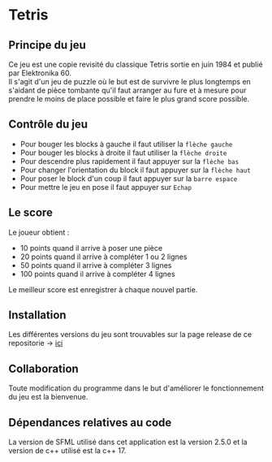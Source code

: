 # Tetris
## Principe du jeu
Ce jeu est une copie revisité du classique Tetris sortie en juin 1984 et publié par Elektronika 60.<br>
Il s'agit d'un jeu de puzzle où le but est de survivre le plus longtemps en s'aidant de pièce tombante qu'il faut arranger au fure et à mesure pour prendre le moins de place possible et faire le plus grand score possible.

## Contrôle du jeu
- Pour bouger les blocks à gauche il faut utiliser la `flèche gauche`
- Pour bouger les blocks à droite il faut utiliser la `flèche droite`
- Pour descendre plus rapidement il faut appuyer sur la `flèche bas`
- Pour changer l'orientation du block il faut appuyer sur la `flèche haut`
- Pour poser le block d'un coup il faut appuyer sur la `barre espace`
- Pour mettre le jeu en pose il faut appuyer sur `Echap`

## Le score
Le joueur obtient :
- 10 points quand il arrive à poser une pièce
- 20 points quand il arrive à compléter 1 ou 2 lignes
- 50 points quand il arrive à compléter 3 lignes
- 100 points quand il arrive à compléter 4 lignes

Le meilleur score est enregistrer à chaque nouvel partie.

## Installation
Les différentes versions du jeu sont trouvables sur la page release de ce repositorie -> <a href="https://github.com/Monophano/Tetris/releases">ici</a>

## Collaboration
Toute modification du programme dans le but d'améliorer le fonctionnement du jeu est la bienvenue.

## Dépendances relatives au code
La version de SFML utilisé dans cet application est la version 2.5.0 et la version de c++ utilisé est la c++ 17.
